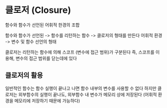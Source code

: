 # 클로저 (Closure)

함수와 함수가 선언된 어휘적 한경의 조합

함수와 함수가 선언된 -> 함수를 리턴하는 함수 -> 클로저의 형태를 만든다
어휘적 환경 -> 변수 및 함수 선언의 형태

클로저는 리턴하는 함수에 의해 스코프 (변수에 접근 범위)가 구분된다
즉,
스코프를 이용해, 변수의 접근 범위를 닫는데에 있다

## 클로저의 활용

일반적인 함수는 함수 실행이 끝나고 나면 함수 내부의 변수를 사용할 수 없다
하지만 클로저는 외부함수의 실행이 끝나도, 외부함수 내 변수가 메모리 상에 저장된다
(어휘적 환경을 메모리에 저장하기 때문에 가능하다)
